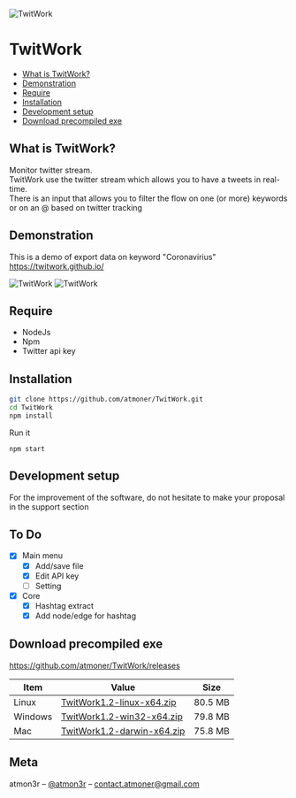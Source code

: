![TwitWork](https://i.imgur.com/irBFbfu.png)  
# TwitWork

*   [What is TwitWork?](#what-is-twitwork "What is TwitWork?")
*   [Demonstration](#demonstration "Demonstration")
*   [Require](#require "Require")
*   [Installation](#installation "Installation")
*   [Development setup](#development-setup "Development setup")
*   [Download precompiled exe](#download-precompiled-exe "Download precompiled exe")


## What is TwitWork? 
Monitor twitter stream.  
TwitWork use the twitter stream which allows you to have a tweets in real-time.  
There is an input that allows you to filter the flow on one (or more) keywords or on an @ based on twitter tracking

## Demonstration
This is a demo of export data on keyword "Coronavirius"  
https://twitwork.github.io/

![TwitWork](https://s5.gifyu.com/images/ezgif-6-24a9642e1e53.gif)
![TwitWork](https://i.imgur.com/Tq0RSv4.jpg)


## Require

 - NodeJs 
 - Npm 
 - Twitter api key

## Installation

```sh
git clone https://github.com/atmoner/TwitWork.git
cd TwitWork
npm install
```
Run it
```
npm start
```
## Development setup
  
For the improvement of the software, do not hesitate to make your proposal in the support section 

## To Do 
 - [x] Main menu
 	 - [x] Add/save file
	 - [x] Edit API key
   - [ ] Setting
 - [x] Core
	 - [x] Hashtag extract
	 - [x] Add node/edge for hashtag
	 
## Download precompiled exe

https://github.com/atmoner/TwitWork/releases

| Item      | Value | Size |
| --------- | -----| -----|
| Linux  | [TwitWork1.2-linux-x64.zip](https://github.com/atmoner/TwitWork/releases/download/1.2/TwitWork1.2-linux-x64.zip "TwitWork1.2-linux-x64.zip") | 80.5 MB |
| Windows     | [TwitWork1.2-win32-x64.zip](https://github.com/atmoner/TwitWork/releases/download/V1.1/TwitWork-win32-x64.zip "TwitWork1.2-win32-x64.zip") | 79.8 MB |
| Mac      |   [TwitWork1.2-darwin-x64.zip](https://github.com/atmoner/TwitWork/releases/download/1.2/TwitWork1.2-darwin-x64.zip "TwitWork1.2-darwin-x64.zip") | 75.8 MB |  
 
## Meta

atmon3r – [@atmon3r](https://twitter.com/atmon3r) – contact.atmoner@gmail.com  
